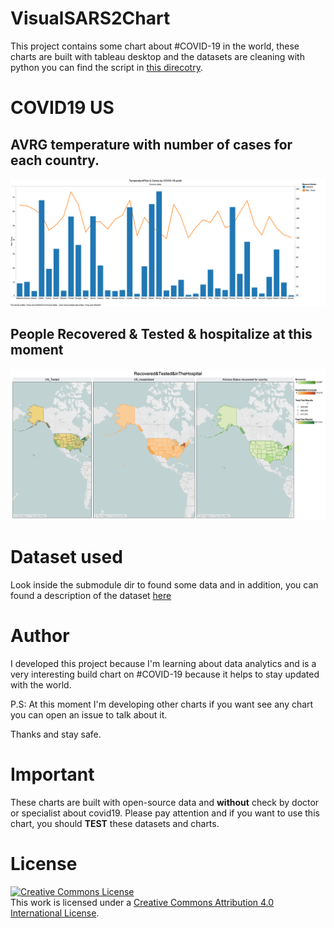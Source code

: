 # VisualSARS2Chart

This project contains some chart about #COVID-19 in the world, these charts are built with tableau desktop and the datasets are cleaning with python
you can find the script in [this direcotry](src/pyvcs-filter).

# COVID19 US

## AVRG temperature with number of cases for each country.

![](subproject/covid19_us/PUB_TemperatureFilter&Contry_COVID-19-world.png)

## People Recovered & Tested & hospitalize at this moment

![](subproject/covid19_us/Recovered&Tested&inTheHospital.png)


# Dataset used

Look inside the submodule dir to found some data and in addition, you can found a description of the dataset [here](data/README.md)

# Author

I developed this project because I'm learning about data analytics and is a very interesting build chart on #COVID-19 because it helps to stay updated with the world.

P.S: At this moment I'm developing other charts if you want see any chart you can open an issue to talk about it.

Thanks and stay safe.

# Important

These charts are built with open-source data and **without** check by doctor or specialist about covid19. Please pay attention and if you want to use this chart, you should **TEST** these datasets and charts.

# License

<a rel="license" href="http://creativecommons.org/licenses/by/4.0/"><img alt="Creative Commons License" style="border-width:0" src="https://i.creativecommons.org/l/by/4.0/88x31.png" /></a><br />This work is licensed under a <a rel="license" href="http://creativecommons.org/licenses/by/4.0/">Creative Commons Attribution 4.0 International License</a>.